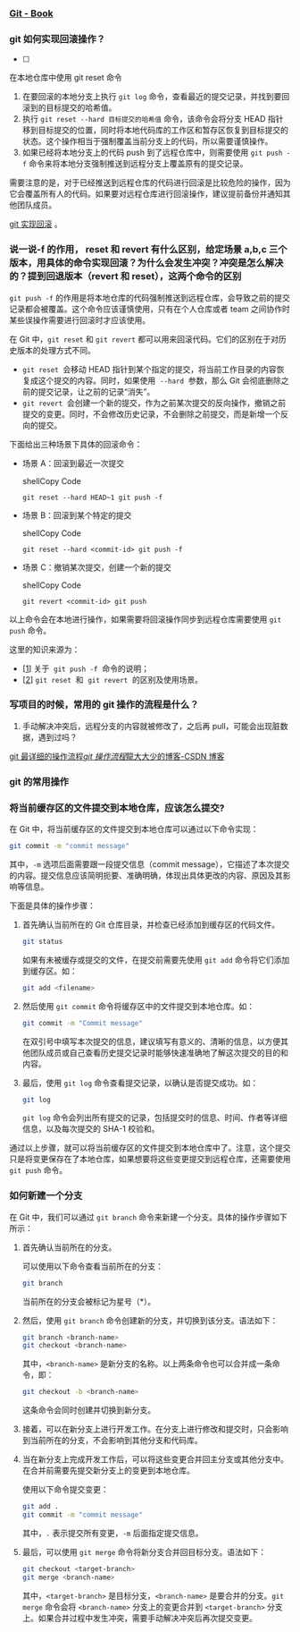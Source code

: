 ### [Git - Book](https://git-scm.com/book/zh/v2)

### git 如何实现回滚操作？

- [ ]

在本地仓库中使用 git reset 命令

1. 在要回滚的本地分支上执行 `git log` 命令，查看最近的提交记录，并找到要回滚到的目标提交的哈希值。
2. 执行 `git reset --hard 目标提交的哈希值` 命令，该命令会将分支 HEAD 指针移到目标提交的位置，同时将本地代码库的工作区和暂存区恢复到目标提交的状态。这个操作相当于强制覆盖当前分支上的代码，所以需要谨慎操作。
3. 如果已经将本地分支上的代码 push 到了远程仓库中，则需要使用 `git push -f` 命令来将本地分支强制推送到远程分支上覆盖原有的提交记录。

需要注意的是，对于已经推送到远程仓库的代码进行回滚是比较危险的操作，因为它会覆盖所有人的代码。如果要对远程仓库进行回滚操作，建议提前备份并通知其他团队成员。

[git 实现回滚](https://cloud.tencent.com/developer/article/1582800) 。

### 说一说-f 的作用， reset 和 revert 有什么区别，给定场景 a,b,c 三个版本，用具体的命令实现回滚？为什么会发生冲突？冲突是怎么解决的？提到回退版本（revert 和 reset），这两个命令的区别

`git push -f` 的作用是将本地仓库的代码强制推送到远程仓库，会导致之前的提交记录都会被覆盖。这个命令应该谨慎使用，只有在个人仓库或者 team 之间协作时某些误操作需要进行回滚时才应该使用。

在 Git 中，`git reset` 和 `git revert` 都可以用来回滚代码。它们的区别在于对历史版本的处理方式不同。

- `git reset`  会移动 HEAD 指针到某个指定的提交，将当前工作目录的内容恢复成这个提交的内容。同时，如果使用  `--hard`  参数，那么 Git 会彻底删除之前的提交记录，让之前的记录“消失”。
- `git revert`  会创建一个新的提交，作为之前某次提交的反向操作，撤销之前提交的变更。同时，不会修改历史记录，不会删除之前提交，而是新增一个反向的提交。

下面给出三种场景下具体的回滚命令：

- 场景 A：回滚到最近一次提交

  shellCopy Code

  `git reset --hard HEAD~1 git push -f`
- 场景 B：回滚到某个特定的提交

  shellCopy Code

  `git reset --hard <commit-id> git push -f`
- 场景 C：撤销某次提交，创建一个新的提交

  shellCopy Code

  `git revert <commit-id> git push`

以上命令会在本地进行操作，如果需要将回滚操作同步到远程仓库需要使用 `git push` 命令。

这里的知识来源为：

- [[1](https://segmentfault.com/a/1190000038436305)] 关于  `git push -f`  命令的说明；
- [[2](https://zhuanlan.zhihu.com/p/412482122)] `git reset`  和  `git revert`  的区别及使用场景。

### 写项目的时候，常用的 git 操作的流程是什么？

1. 手动解决冲突后，远程分支的内容就被修改了，之后再 pull，可能会出现脏数据，遇到过吗？

[git 最详细的操作流程*git 操作流程*龍大大少的博客-CSDN 博客](https://blog.csdn.net/weixin_45620619/article/details/124618872)

### git 的常用操作

### 将当前缓存区的文件提交到本地仓库，应该怎么提交?

在 Git 中，将当前缓存区的文件提交到本地仓库可以通过以下命令实现：

```bash
git commit -m "commit message"
```

其中，`-m` 选项后面需要跟一段提交信息（commit message），它描述了本次提交的内容。提交信息应该简明扼要、准确明确，体现出具体更改的内容、原因及其影响等信息。

下面是具体的操作步骤：

1. 首先确认当前所在的 Git 仓库目录，并检查已经添加到缓存区的代码文件。

   ```bash
   git status
   ```

   如果有未被缓存或提交的文件，在提交前需要先使用 `git add` 命令将它们添加到缓存区。如：

   ```bash
   git add <filename>
   ```
2. 然后使用 `git commit` 命令将缓存区中的文件提交到本地仓库。如：

   ```bash
   git commit -m "Commit message"
   ```

   在双引号中填写本次提交的信息，建议填写有意义的、清晰的信息，以方便其他团队成员或自己查看历史提交记录时能够快速准确地了解这次提交的目的和内容。
3. 最后，使用 `git log` 命令查看提交记录，以确认是否提交成功。如：

   ```bash
   git log
   ```

   `git log` 命令会列出所有提交的记录，包括提交时的信息、时间、作者等详细信息，以及每次提交的 SHA-1 校验和。

通过以上步骤，就可以将当前缓存区的文件提交到本地仓库中了。注意，这个提交只是将变更保存在了本地仓库，如果想要将这些变更提交到远程仓库，还需要使用 `git push` 命令。

### 如何新建一个分支

在 Git 中，我们可以通过 `git branch` 命令来新建一个分支。具体的操作步骤如下所示：

1. 首先确认当前所在的分支。

   可以使用以下命令查看当前所在的分支：

   ```bash
   git branch
   ```
   当前所在的分支会被标记为星号（\*）。
2. 然后，使用 `git branch` 命令创建新的分支，并切换到该分支。语法如下：

   ```bash
   git branch <branch-name>
   git checkout <branch-name>
   ```
   其中，`<branch-name>` 是新分支的名称。以上两条命令也可以合并成一条命令，即：

   ```bash
   git checkout -b <branch-name>
   ```
   这条命令会同时创建并切换到新分支。
3. 接着，可以在新分支上进行开发工作。在分支上进行修改和提交时，只会影响到当前所在的分支，不会影响到其他分支和代码库。
4. 当在新分支上完成开发工作后，可以将这些变更合并回主分支或其他分支中。在合并前需要先提交新分支上的变更到本地仓库。

   使用以下命令提交变更：

   ```bash
   git add .
   git commit -m "commit message"
   ```
   其中，`.` 表示提交所有变更，`-m` 后面指定提交信息。
5. 最后，可以使用 `git merge` 命令将新分支合并回目标分支。语法如下：

   ```bash
   git checkout <target-branch>
   git merge <branch-name>
   ```
   其中，`<target-branch>` 是目标分支，`<branch-name>` 是要合并的分支。`git merge` 命令会将 `<branch-name>` 分支上的变更合并到 `<target-branch>` 分支上。如果合并过程中发生冲突，需要手动解决冲突后再次提交变更。
